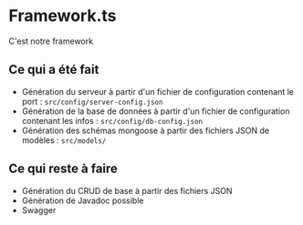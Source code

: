 # Framework.ts
C'est notre framework

## Ce qui a été fait
- Génération du serveur à partir d'un fichier de configuration contenant le port : `src/config/server-config.json`
- Génération de la base de données à partir d'un fichier de configuration contenant les infos : `src/config/db-config.json`
- Génération des schémas mongoose à partir des fichiers JSON de modèles : `src/models/`

## Ce qui reste à faire 
- Génération du CRUD de base à partir des fichiers JSON
- Génération de Javadoc possible
- Swagger
